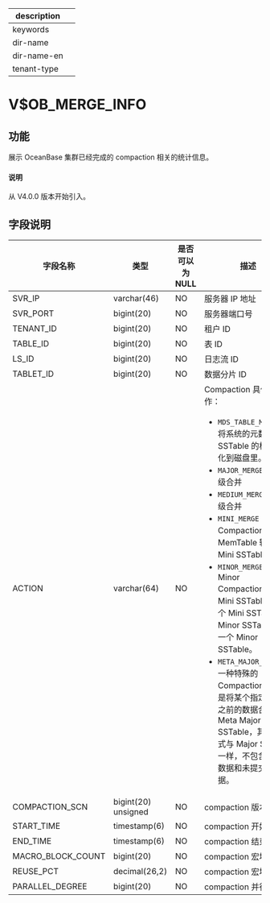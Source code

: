 |description||
|---|---|
|keywords||
|dir-name||
|dir-name-en||
|tenant-type||

# V$OB_MERGE_INFO

## 功能

展示 OceanBase 集群已经完成的 compaction 相关的统计信息。

<main id="notice" type='explain'>
  <h4>说明</h4>
  <p>从 V4.0.0 版本开始引入。</p>
</main>

## 字段说明

|       字段名称        |      类型       | 是否可以为 NULL |                                 描述                                  |
|-------------------|---------------|------------|-----------------------------------------------------------------------------------------------------|
| SVR_IP            | varchar(46)   | NO         | 服务器 IP 地址                                                           |
| SVR_PORT          | bigint(20)    | NO         | 服务器端口号                                                              |
| TENANT_ID         | bigint(20)    | NO         | 租户 ID                                                               |
| TABLE_ID          | bigint(20)    | NO         | 表 ID                                                                |
| LS_ID             | bigint(20)    | NO         | 日志流 ID                                                              |
| TABLET_ID         | bigint(20)    | NO         | 数据分片 ID                                                             |
| ACTION            | varchar(64)   | NO         | Compaction 具体动作：<ul><li>`MDS_TABLE_MERGE`：将系统的元数据按照 SSTable 的格式持久化到磁盘里。</li> <li>`MAJOR_MERGE`：租户级合并</li> <li>`MEDIUM_MERGE`：分区级合并</li> <li>`MINI_MERGE`：Mini Compaction，将 MemTable 转变成 Mini SSTable。</li> <li>`MINOR_MERGE`：Minor Compaction，多个 Mini SSTable 或多个 Mini SSTable 与 Minor SSTable 合成一个 Minor SSTable。</li> <li>`META_MAJOR_MERGE`：一种特殊的 Compaction 类型，是将某个指定时间点之前的数据合成一个 Meta Major SSTable，其数据格式与 Major SSTable 一样，不包含多版本数据和未提交事务数据。</li></ul>  |
| COMPACTION_SCN    | bigint(20) unsigned    | NO         | compaction 版本号                                                      |
| START_TIME        | timestamp(6)  | NO         | compaction 开始时间                                                     |
| END_TIME          | timestamp(6)  | NO         | compaction 结束时间                                                     |
| MACRO_BLOCK_COUNT | bigint(20)    | NO         | compaction 宏块总数                                                     |
| REUSE_PCT         | decimal(26,2) | NO         | compaction 宏块重用率                                                    |
| PARALLEL_DEGREE   | bigint(20)    | NO         | compaction 并行度                                                      |
